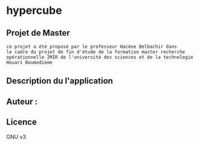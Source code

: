# hypercube


## Projet de Master

	ce projet a été proposé par le professeur Hacène Belbachir dans 
	le cadre du projet de fin d'étude de la formation master recherche 
	opérationnelle 2MIR de l'université des sciences et de la technologie 
	Houari Boumedième

## Description du l'application 




## Auteur :


## Licence

GNU v3